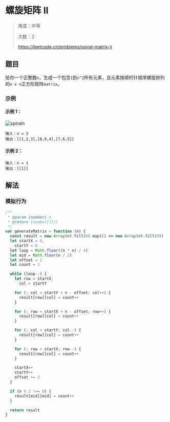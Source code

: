 # 螺旋矩阵 II

> 难度：中等
>
> 次数：2
>
> https://leetcode.cn/problems/spiral-matrix-ii

## 题目

给你一个正整数`n`，生成一个包含`1`到`n^2`所有元素，且元素按顺时针顺序螺旋排列的`n x n`正方形矩阵`matrix`。

### 示例

#### 示例 1：

![spiraln](https://assets.leetcode.com/uploads/2020/11/13/spiraln.jpg)

```
输入：n = 3
输出：[[1,2,3],[8,9,4],[7,6,5]]
```

#### 示例 2：

```
输入：n = 1
输出：[[1]]
```

## 解法

### 模拟行为

```javascript
/**
 * @param {number} n
 * @return {number[][]}
 */
var generateMatrix = function (n) {
  const result = new Array(n).fill(0).map(() => new Array(n).fill(0))
  let startX = 0,
    startY = 0
  let loop = Math.floor((n * n) / 4)
  let mid = Math.floor(n / 2)
  let offset = 1
  let count = 1

  while (loop--) {
    let row = startX,
      col = startY

    for (; col < startY + n - offset; col++) {
      result[row][col] = count++
    }

    for (; row < startX + n - offset; row++) {
      result[row][col] = count++
    }

    for (; col > startY; col--) {
      result[row][col] = count++
    }

    for (; row > startX; row--) {
      result[row][col] = count++
    }

    startX++
    startY++
    offset += 2
  }

  if (n % 2 !== 0) {
    result[mid][mid] = count++
  }

  return result
}
```
